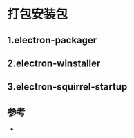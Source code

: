 #  打包安装包


## 1.electron-packager


## 2.electron-winstaller



## 3.electron-squirrel-startup





## 参考
- []()
